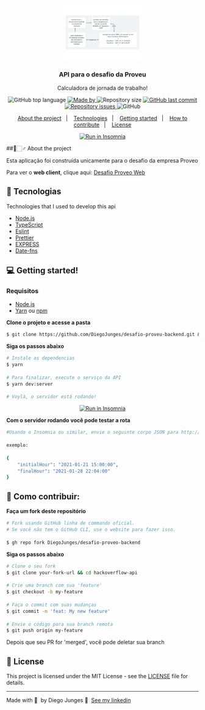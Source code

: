<h1 align="center">
  <img alt="Logo" src="fluxo.pdf" width="200px">
</h1>

<h3 align="center">
  API para o desafio da Proveu</h3>

<p align="center">Calculadora de jornada de trabalho!</p>

<p align="center">
  <img alt="GitHub top language" src="https://img.shields.io/github/languages/top/DiegoJunges/hackoverflow-api?color=%23FF9000">

  <a href="https://www.linkedin.com/in/diego-junges/" target="_blank" rel="noopener noreferrer">
    <img alt="Made by" src="https://img.shields.io/badge/made%20by-Diego%20Junges-%23FF9000">
  </a>

  <img alt="Repository size" src="https://img.shields.io/github/repo-size/DiegoJunges/hackoverflow-api?color=%23FF9000">

  <a href="https://github.com/DiegoJunges/gobarber-api/commits/master">
    <img alt="GitHub last commit" src="https://img.shields.io/github/last-commit/DiegoJunges/hackoverflow-api?color=%23FF9000">
  </a>

  <a href="https://github.com/DiegoJunges/gobarber-api/issues">
    <img alt="Repository issues" src="https://img.shields.io/github/issues/DiegoJunges/hackoverflow-api?color=%23FF9000">
  </a>

  <img alt="GitHub" src="https://img.shields.io/github/license/DiegoJunges/hackoverflow-api?color=%23FF9000">
</p>

<p align="center">
  <a href="#%EF%B8%8F-about-the-project">About the project</a>&nbsp;&nbsp;&nbsp;|&nbsp;&nbsp;&nbsp;
  <a href="#-technologies">Technologies</a>&nbsp;&nbsp;&nbsp;|&nbsp;&nbsp;&nbsp;
  <a href="#-getting-started">Getting started</a>&nbsp;&nbsp;&nbsp;|&nbsp;&nbsp;&nbsp;
  <a href="#-how-to-contribute">How to contribute</a>&nbsp;&nbsp;&nbsp;|&nbsp;&nbsp;&nbsp;
  <a href="#-license">License</a>
</p>

<p id="insomniaButton" align="center">
  <a href="https://insomnia.rest/run/?label=desafio-proveu-backend%20-%20DiegoJunges&uri=https%3A%2F%2Fraw.githubusercontent.com%2FDiegoJunges%2Fdesafio-proveu-backend%2Fmaster%2FInsomnia.json" target="_blank"><img src="https://insomnia.rest/images/run.svg" alt="Run in Insomnia"></a>
</p>

##📑🏻‍♂️ About the project

Esta aplicação foi construída unicamente para o desafio da empresa Proveo

Para ver o **web client**, clique aqui: [Desafio Proveo Web](https://github.com/DiegoJunges/desafio-proveu-frontend)<br />

## 🚀 Tecnologias

Technologies that I used to develop this api

- [Node.js](https://nodejs.org/en/)
- [TypeScript](https://www.typescriptlang.org/)
- [Eslint](https://eslint.org/)
- [Prettier](https://prettier.io/)
- [EXPRESS](https://expressjs.com/)
- [Date-fns](https://date-fns.org/)


## 💻 Getting started!

### Requisitos

- [Node.js](https://nodejs.org/en/)
- [Yarn](https://classic.yarnpkg.com/) ou [npm](https://www.npmjs.com/)


**Clone o projeto e acesse a pasta**

```bash
$ git clone https://github.com/DiegoJunges/desafio-proveu-backend.git && cd desafio-proveu-backend
```

**Siga os passos abaixo**

```bash
# Instale as dependencias
$ yarn

# Para finalizar, execute o serviço da API
$ yarn dev:server

# Voylà, o servidor está rodando!
```

<p id="insomniaButton" align="center">
  <a href="https://insomnia.rest/run/?label=GoBarber%20-%20DiegoJunges&uri=https%3A%2F%2Fraw.githubusercontent.com%2FDiegoJunges%2Fgobarber-api%2Fmaster%2FInsomnia.json" target="_blank"><img src="https://insomnia.rest/images/run.svg" alt="Run in Insomnia"></a>
</p>

**Com o servidor rodando você pode testar a rota**

```bash
#Usando o Insomnia ou similar, envie o seguinte corpo JSON para http://localhost:3333

exemplo:

{
	"initialHour": "2021-01-21 15:00:00",
	"finalHour": "2021-01-28 22:04:00"
}
```

## 🤔 Como contribuir:

**Faça um fork deste repositório**

```bash
# Fork usando GitHub linha de commando oficial.
# Se você não tem o GitHub CLI, use o website para fazer isso.

$ gh repo fork DiegoJunges/desafio-proveo-backend
```

**Siga os passos abaixo**

```bash
# Clone o seu fork
$ git clone your-fork-url && cd hackoverflow-api

# Crie uma branch com sua 'feature'
$ git checkout -b my-feature

# Faça o commit com suas mudanças
$ git commit -m 'feat: My new feature'

# Envie o código para sua branch remota
$ git push origin my-feature
```

Depois que seu PR for 'merged', você pode deletar sua branch

## 📝 License

This project is licensed under the MIT License - see the [LICENSE](LICENSE) file for details.

---

Made with 💜 &nbsp;by Diego Junges 👋 &nbsp;[See my linkedin](https://www.linkedin.com/in/diego-junges/)
